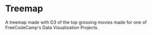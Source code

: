 # Treemap
A treemap made with D3 of the top grossing movies made for one of FreeCodeCamp's Data Visualization Projects.
